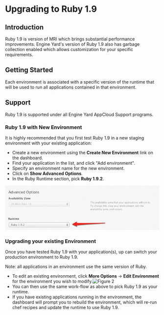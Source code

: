 # Upgrading to Ruby 1.9

## Introduction

Ruby 1.9 is version of MRI which brings substantial performance improvements. Engine Yard's version of Ruby 1.9 also has garbage collection enabled which allows customization for your specific requirements.

## Getting Started

Each environment is associated with a specific version of the runtime that will be used to run all applications contained in that environment.

## Support

Ruby 1.9 is supported under all Engine Yard AppCloud Support programs.

### Ruby 1.9 with New Environment

It is highly recommended that you first test Ruby 1.9 in a new staging environment with your existing application:

  - Create a new environment using the **Create New Environment** link on the dashboard.
  - Find your application in the list, and click "Add environment".
  - Specify an environment name for the new environment.
  - Click on **Show Advanced Options**.
  - In the Ruby Runtime section, pick **Ruby 1.9.2**.

![Figure 1](images/new_environment.jpg)

### Upgrading your existing Environment

Once you have tested Ruby 1.9 with your application(s), up can switch your production environment to Ruby 1.9.

Note: all applications in an environment use the same version of Ruby.

  - To edit an existing environment, click **More Options** -> **Edit Environment** for the environment you wish to modify.![Figure 2](images/existing_environment.jpg)
  - You can then use the same work-flow as above to pick Ruby 1.9 as your runtime.
  - If you have existing applications running in the environment, the dashboard will prompt you to rebuild the environment, which will re-run chef recipes and update the runtime to use Ruby 1.9.
